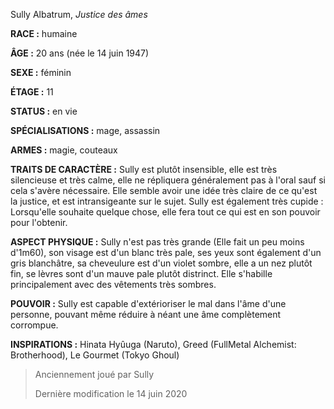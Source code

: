 Sully Albatrum, *Justice des âmes*

**RACE :** humaine

**ÂGE :** 20 ans (née le 14 juin 1947)

**SEXE :** féminin

**ÉTAGE :** 11

**STATUS :** en vie

**SPÉCIALISATIONS :** mage, assassin

**ARMES :** magie, couteaux

**TRAITS DE CARACTÈRE :** Sully est plutôt insensible, elle est très silencieuse et très calme, elle ne répliquera généralement pas à l'oral sauf si cela s'avère nécessaire. Elle semble avoir une idée très claire de ce qu'est la justice, et est intransigeante sur le sujet. Sully est également très cupide : Lorsqu'elle souhaite quelque chose, elle fera tout ce qui est en son pouvoir pour l'obtenir.

**ASPECT PHYSIQUE :** Sully n'est pas très grande (Elle fait un peu moins d'1m60), son visage est d'un blanc très  pale, ses yeux sont également d'un gris blanchâtre, sa cheveulure est d'un violet sombre, elle a un nez plutôt fin, se lèvres sont d'un mauve pale plutôt distrinct. Elle s'habille principalement avec des vêtements très sombres.

**POUVOIR :** Sully est capable d'extérioriser le mal dans l'âme d'une personne, pouvant même réduire à néant une âme complètement corrompue.

**INSPIRATIONS :** Hinata Hyûuga (Naruto), Greed (FullMetal Alchemist: Brotherhood), Le Gourmet (Tokyo Ghoul)

> Anciennement joué par Sully
> 
> Dernière modification le 14 juin 2020
